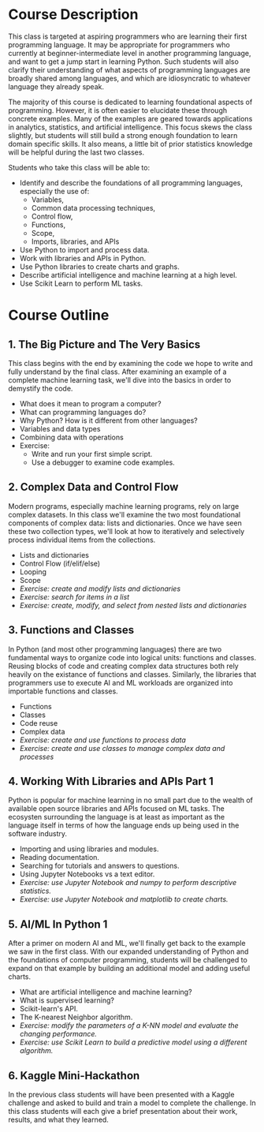 # Course Description

This class is targeted at aspiring programmers who are learning their first programming language. It may be appropriate for programmers who currently at beginner-intermediate level in another programming language, and want to get a jump start in learning Python. Such students will also clarify their understanding of what aspects of programming languages are broadly shared among languages, and which are idiosyncratic to whatever language they already speak. 

The majority of this course is dedicated to learning foundational aspects of programming. However, it is often easier to elucidate these through concrete examples. Many of the examples are geared towards applications in analytics, statistics, and artificial intelligence. This focus skews the class slightly, but students will still build a strong enough foundation to learn domain specific skills. It also means, a little bit of prior statistics knowledge will be helpful during the last two classes. 

Students who take this class will be able to:

* Identify and describe the foundations of all programming languages, especially the use of:
    * Variables,
    * Common data processing techniques,
    * Control flow,
    * Functions,
    * Scope,
    * Imports, libraries, and APIs
* Use Python to import and process data.
* Work with libraries and APIs in Python.
* Use Python libraries to create charts and graphs.
* Describe artificial intelligence and machine learning at a high level.
* Use Scikit Learn to perform ML tasks.


# Course Outline

## 1. The Big Picture and The Very Basics

This class begins with the end by examining the code we hope to write and fully understand by the final class. After examining an example of a complete machine learning task, we'll dive into the basics in order to demystify the code.  

* What does it mean to program a computer?
* What can programming languages do?
* Why Python? How is it different from other languages?
* Variables and data types
* Combining data with operations
* Exercise: 
    * Write and run your first simple script.
    * Use a debugger to examine code examples.

## 2. Complex Data and Control Flow

Modern programs, especially machine learning programs, rely on large complex datasets. In this class we'll examine the two most foundational components of complex data: lists and dictionaries. Once we have seen these two collection types, we'll look at how to iteratively and selectively process individual items from the collections.

* Lists and dictionaries
* Control Flow (if/elif/else)
* Looping
* Scope
* *Exercise: create and modify lists and dictionaries*
* *Exercise: search for items in a list*
* *Exercise: create, modify, and select from nested lists and dictionaries*


## 3. Functions and Classes

In Python (and most other programming languages) there are two fundamental ways to organize code into logical units: functions and classes. Reusing blocks of code and creating complex data structures both rely heavily on the existance of functions and classes. Similarly, the libraries that programmers use to execute AI and ML workloads are organized into importable functions and classes.

* Functions
* Classes
* Code reuse
* Complex data
* *Exercise: create and use functions to process data*
* *Exercise: create and use classes to manage complex data and processes*

## 4. Working With Libraries and APIs Part 1

Python is popular for machine learning in no small part due to the wealth of available open source libraries and APIs focused on ML tasks. The ecosysten surrounding the language is at least as important as the language itself in terms of how the language ends up being used in the software industry.

* Importing and using libraries and modules.
* Reading documentation. 
* Searching for tutorials and answers to questions.
* Using Jupyter Notebooks vs a text editor.
* *Exercise: use Jupyter Notebook and numpy to perform descriptive statistics.*
* *Exercise: use Jupyter Notebook and matplotlib to create charts.*

## 5. AI/ML In Python 1

After a primer on modern AI and ML, we'll finally get back to the example we saw in the first class. With our expanded understanding of Python and the foundations of computer programming, students will be challenged to expand on that example by building an additional model and adding useful charts.

* What are artificial intelligence and machine learning?
* What is supervised learning?
* Scikit-learn's API.
* The K-nearest Neighbor algorithm.
* *Exercise: modify the parameters of a K-NN model and evaluate the changing performance.*
* *Exercise: use Scikit Learn to build a predictive model using a different algorithm.*

## 6. Kaggle Mini-Hackathon

In the previous class students will have been presented with a Kaggle challenge and asked to build and train a model to complete the challenge. In this class students will each give a brief presentation about their work, results, and what they learned.